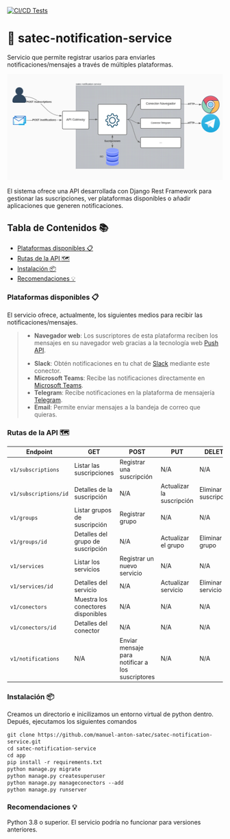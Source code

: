 [![CI/CD Tests](https://github.com/UO276213/satec-notification-service/actions/workflows/develop-test.yml/badge.svg)](https://github.com/UO276213/satec-notification-service/actions/workflows/develop-test.yml)
# 🔔 satec-notification-service
Servicio que permite registrar usarios para enviarles notificaciones/mensajes a través de múltiples plataformas.

![Esquema del servicio](Esquema.svg "Esquema del servicio")

El sistema ofrece una API desarrollada con Django Rest Framework para gestionar las suscripciones, ver plataformas disponibles o añadir aplicaciones que generen notificaciones.

## Tabla de Contenidos 📚
- [Plataformas disponibles 📋](#plataformas-disponibles)
- [Rutas de la API 🗺️](#rutas-de-la-api)
- [Instalación 📦](#instalación)
- [Recomendaciones 💡](#recomendaciones) 
### Plataformas disponibles 📋

El servicio ofrece, actualmente, los siguientes medios para recibir las notificaciones/mensajes.

>* **Navegador web**: Los suscriptores de esta plataforma reciben los mensajes en su navegador web gracias a la tecnología web [Push API](https://developer.mozilla.org/es/docs/Web/API/Push_API).
>- **Slack**: Obtén notificaciones en tu chat de [Slack]("https://slack.com/intl/es-es/") mediante este conector.
>- **Microsoft Teams**: Recibe las notificaciones directamente en [Microsoft Teams]("https://www.microsoft.com/es-es/microsoft-teams/group-chat-software").
>- **Telegram**: Recibe notificaciones en la plataforma de mensajería [Telegram]("https://web.telegram.org/z/").
>- **Email**: Permite enviar mensajes a la bandeja de correo que quieras.


### Rutas de la API 🗺️

| Endpoint | GET | POST | PUT |DELETE|
| -- | -- | -- | -- | -- |
| `v1/subscriptions` | Listar las suscripciones | Registrar una suscripción | N/A | N/A |
| `v1/subscriptions/id` | Detalles de la suscripción | N/A | Actualizar la suscripción | Eliminar suscripción |
| `v1/groups` | Listar grupos de suscripción | Registrar grupo | N/A | N/A | 
| `v1/groups/id` | Detalles del grupo de suscripción | N/A | Actualizar el grupo | Eliminar grupo |
| `v1/services` | Listar los servicios | Registrar un nuevo servicio | N/A | N/A
| `v1/services/id` | Detalles del servicio | N/A | Actualizar servicio | Eliminar servicio
| `v1/conectors` | Muestra los conectores disponibles | N/A | N/A | N/A
| `v1/conectors/id` | Detalles del conector | N/A | N/A | N/A
| `v1/notifications` | N/A | Enviar mensaje para notificar a los suscriptores | N/A | N/A |

### Instalación 📦

Creamos un directorio e inicilizamos un entorno virtual de python dentro.
Depués, ejecutamos los siguientes comandos
```
git clone https://github.com/manuel-anton-satec/satec-notification-service.git
cd satec-notification-service
cd app
pip install -r requirements.txt
python manage.py migrate
python manage.py createsuperuser
python manage.py manageconectors --add
python manage.py runserver
```

### Recomendaciones 💡
Python 3.8 o superior. El servicio podría no funcionar para versiones anteriores.